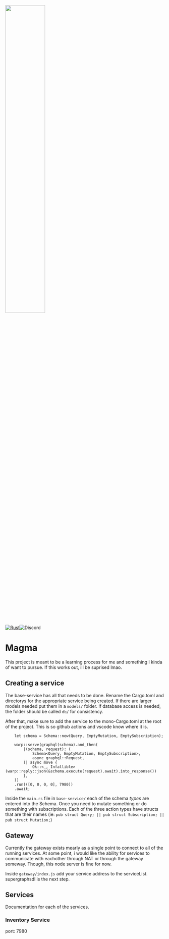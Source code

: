 <img width = "50%" src="logo/default.png">

[![Rust](https://github.com/Hypermind-Logistics/magma/actions/workflows/rust.yml/badge.svg)](https://github.com/Hypermind-Logistics/magma/actions/workflows/rust.yml)![Discord](https://img.shields.io/discord/898797518190698538)&nbsp;&nbsp;


# Magma

This project is meant to be a learning process for me and something I kinda of want to pursue. If this works out, ill be suprised lmao.

## Creating a service

The base-service has all that needs to be done. Rename the Cargo.toml and directorys for the appropriate service being created. If there are larger models needed put them in a ```models/``` folder. If database access is needed, the folder should be called ```db/``` for consistency.

After that, make sure to add the service to the mono-Cargo.toml at the root of the project. This is so github actions and vscode know where it is.

```
    let schema = Schema::new(Query, EmptyMutation, EmptySubscription);

    warp::serve(graphql(schema).and_then(
        |(schema, request): (
            Schema<Query, EmptyMutation, EmptySubscription>,
            async_graphql::Request,
        )| async move {
            Ok::<_, Infallible>(warp::reply::json(&schema.execute(request).await).into_response())
        },
    ))
    .run(([0, 0, 0, 0], 7980))
    .await;
```

Inside the ```main.rs``` file in ```base-service/``` each of the schema *types* are entered into the Schema. Once you need to mutate something or do something with subscriptions. Each of the three action types have structs that are their names (ie: ```pub struct Query; || pub struct Subscription; || pub struct Mutation;```)




## Gateway

Currently the gateway exists mearly as a single point to connect to all of the running services. At some point, i would like the ability for services to communicate with eachother through NAT or through the gateway someway. Though, this node server is fine for now.

Inside ```gateway/index.js``` add your service address to the serviceList.
supergraphsdl is the next step.



## Services

Documentation for each of the services.

### **Inventory Service**
port: 7980

